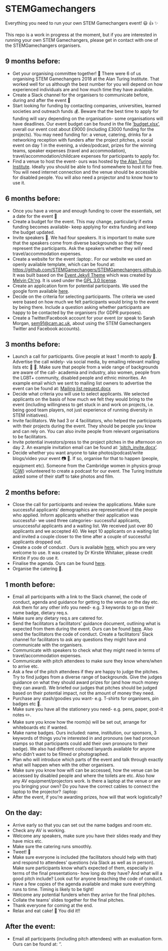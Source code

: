 # STEMGamechangers
Everything you need to run your own STEM Gamechangers event! :smiley: :thumbsup: :sparkles:

This repo is a work in progress at the moment, but if you are interested in running your own STEM Gamechangers, please get in contact with one of the STEMGamechangers organisers.

## 9 months before:
+ Get your organising committee together! :wave: There were 6 of us organising STEM Gamechangers 2018 at the Alan Turing Institute. That worked well for us although the best number for you will depend on how experienced individuals are and how much time they have available.
+ Create a Slack channel for the organisers to communicate before, during and after the event :speech_balloon:
+ Start looking for funding by contacting companies, universities, learned societies and outreach funds :moneybag:. Beware that the best time to apply for funding will vary depending on the organisation- some organisations will have deadlines. Our event budget can be found in the file [‘budget.xlsx’](https://github.com/SarahMorgan/STEMGamechangers/blob/master/budget.xlsx), overall our event cost about £9000 (including £3000 funding for the projects). You may need funding for: a venue, catering, drinks for a networking reception with funders after the project pitches, a social event on day 1 in the evening, a video/podcast, prizes for the winning teams, speaker expenses (travel and accommodation), travel/accommodation/childcare expenses for participants to apply for.
+ Find a venue to host the event- ours was hosted by [the Alan Turing Institute](turing.ac.uk/). Ideally you should be able to find somewhere to host it for free. You will need internet connection and the venue should be accessible for disabled people. You will also need a projector and to know how to use it.

## 6 months before:
+ Once you have a venue and enough funding to cover the essentials, set a date for the event :calendar:
+ Create a budget for the event. This may change, particularly if extra funding becomes available- keep applying for extra funding and keep the budget updated.
+ Invite speakers :speech_balloon:. We had four speakers. It is important to make sure that the speakers come from diverse backgrounds so that they represent the participants. Ask the speakers whether they will need travel/accommodation expenses.
+ Create a website for the event :laptop:. For our website we used an openly available template, which can be found at: https://github.com/STEMGamechangers/STEMGamechangers.github.io. It was built based on the [Event Jekyll Theme](https://github.com/melvinchng/event-jekyll-theme) which was created by [Melvin Ch'ng](https://github.com/melvinchng). It is used under the [GPL 3.0 license](https://github.com/STEMGamechangers/STEMGamechangers.github.io/blob/master/LICENSE).
+ Create an application form for potential participants. We used the google form available [here](https://docs.google.com/forms/d/1nLYm6Fysw_TDhtTr8VA6Q6qvkXx9WfxOf60LYVTcpio/edit?usp=drive_web).
+ Decide on the criteria for selecting participants. The criteria we used were based on how much we felt participants would bring to the event by being there. Include a question asking whether participants are happy to be contacted by the organisers (for GDPR purposes).
+ Create a Twitter/Facebook account for your event (or speak to Sarah Morgan, sem91@cam.ac.uk, about using the STEM Gamechangers Twitter and Facebook accounts).

## 3 months before:
+ Launch a call for participants. Give people at least 1 month to apply :calendar:. Advertise the call widely- via social media, by emailing relevant mailing lists etc :pushpin: :mega:. Make sure that people from a wide range of backgrounds are aware of the call- academia and industry, also women, people from the LGBT+ community, disabled people and ethnic minorities. An example email which we sent to mailing list owners to advertise the event can be found at: [Mailing list request.docx](https://github.com/SarahMorgan/STEMGamechangers/blob/master/Mailing%20list%20request.docx)
+ Decide what criteria you will use to select applicants. We selected applicants on the basis of how much we felt they would bring to the event (including willingness to get stuck in and work on projects, i.e. being good team players, not just experience of running diversity in STEM initiatives).
+ Invite facilitators. We had 3 or 4 facilitators, who helped the participants with their projects during the event. They should be people you know and can rely on. You can also invite people from relevant organisations to be facilitators.
+ Invite potential investors/press to the project pitches in the afternoon on day 2. An example invitation email can be found at: [‘pitch_invite.docx’](https://github.com/SarahMorgan/STEMGamechangers/blob/master/Pitch_invite.docx).
+ Decide whether you want anyone to take photos/podcast/write blogs/video your event :camera: :movie_camera:. If so, organise for that to happen (people, equipment etc). Someone from the Cambridge women in physics group ([CiW](http://cavinspiringwomen.squarespace.com/)) volunteered to create a podcast for our event. The Turing Institute asked some of their staff to take photos and film.

## 2 months before:
+ Close the call for participants and review the applications. Make sure successful applicants’ demographics are representative of the people who applied. Inform applicants whether their application was successful- we used three categories- successful applicants, unsuccessful applicants and a waiting list. We received just over 80 applicants and we accepted 40. We kept 10 applicants on a waiting list and invited a couple closer to the time after a couple of successful applicants dropped out.
+ Create a code of conduct . Ours is available [here](https://docs.google.com/document/d/1SjeR-nkM9NrjfYBhCG0C-jX69lHGU3l8xO3Eqhsbq9M/edit#heading=h.eawfypsf8ylf), which you are very welcome to use. It was created by Dr Kirstie Whitaker, please credit Kirstie if you do use it.
+ Finalise the agenda. Ours can be found [here](https://stemgamechangers.github.io/agenda).
+ Organise the catering :pizza:.

## 1 month before:
+ Email all participants with a link to the Slack channel, the code of conduct, agenda and guidance for getting to the venue on the day etc. Ask them for any other info you need- e.g. 3 keywords to go on their name badge, dietary req.s.
+ Make sure any dietary req.s are catered for.
+ Send the facilitators a facilitators’ guidance document, outlining what is expected from them during the event. Ours can be found [here](https://docs.google.com/document/d/1vmureDrGFhFV9d4h1e8sNhHoqbsxPBwuNtxrVNkj0r0/edit?usp=sharing). Also send the facilitators the code of conduct. Create a facilitators’ Slack channel for facilitators to ask any questions they might have and communicate with the organisers.
+ Communicate with speakers to check what they might need in terms of travel/accommodation expenses.
+ Communicate with pitch attendees to make sure they know where/when to arrive etc.
+ Ask a few of the pitch attendees if they are happy to judge the pitches. Try to find judges from a diverse range of backgrounds. Give the judges guidance on what they should award prizes for (and how much money they can award). We briefed our judges that pitches should be judged based on their potential impact, not the amount of money they need.
+ Purchase any stash/goodies you want- e.g. T-shirts for organisers, pin badges etc :tshirt:.
+ Make sure you have all the stationery you need- e.g. pens, paper, post-it notes :pencil2:.
+ Make sure you know how the room(s) will be set out, arrange for whiteboards etc if wanted.
+ Make name badges. Ours included: name, institution, our sponsors, 3 keywords of things you’re interested in and pronouns (we had pronoun stamps so that participants could add their own pronouns to their badge). We also had different coloured lanyards available for anyone who didn’t want to be filmed or photographed.
+ Plan who will introduce which parts of the event and talk through exactly what will happen when with the other organisers.
+ Make sure you know how wifi can be accessed, how the venue can be accessed by disabled people and where the toilets are etc. Also how any AV equipment/projectors work. Is there a laptop at the venue or are you bringing your own? Do you have the correct cables to connect the laptop to the projector? :laptop:
+ After the event, if you’re awarding prizes, how will that work logistically?

## On the day:
+ Arrive early so that you can set out the name badges and room etc.
+ Check any AV is working.
+ Welcome any speakers, make sure you have their slides ready and they have mics etc.
+ Make sure the catering runs smoothly.
+ Tweet! :baby_chick:
+ Make sure everyone is included (the facilitators should help with that) and respond to attendees’ questions (via Slack as well as in person). Make sure participants know what’s expected of them, especially in terms of the final presentations- how long do they have? And what will a good pitch include? Look out for anyone breaching the code of conduct.
+ Have a few copies of the agenda available and make sure everything runs to time. Timing is likely to be tight!
+ Welcome any potential funders when they arrive for the final pitches.
+ Collate the teams’ slides together for the final pitches.
+ Thank everyone for coming at the end.
+ Relax and eat cake! :cake: You did it!!

## After the event:
+ Email all participants (including pitch attendees) with an evaluation form. Ours can be found at: ‘’.
